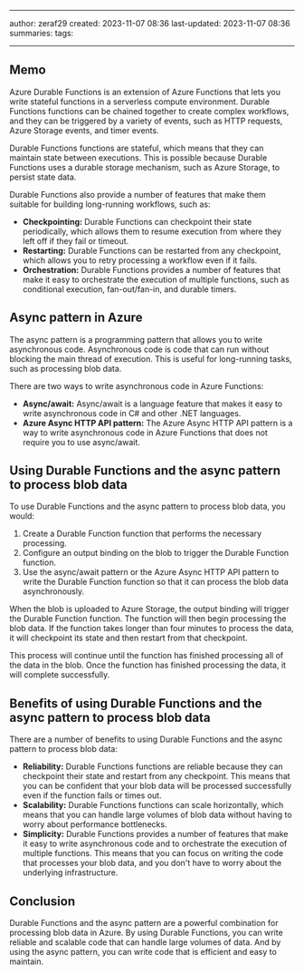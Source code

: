
--- 
author: zeraf29
created: 2023-11-07 08:36 
last-updated: 2023-11-07 08:36 
summaries: 
tags:

---


## Memo

Azure Durable Functions is an extension of Azure Functions that lets you write stateful functions in a serverless compute environment. Durable Functions functions can be chained together to create complex workflows, and they can be triggered by a variety of events, such as HTTP requests, Azure Storage events, and timer events.

Durable Functions functions are stateful, which means that they can maintain state between executions. This is possible because Durable Functions uses a durable storage mechanism, such as Azure Storage, to persist state data.

Durable Functions also provide a number of features that make them suitable for building long-running workflows, such as:

- **Checkpointing:** Durable Functions can checkpoint their state periodically, which allows them to resume execution from where they left off if they fail or timeout.
- **Restarting:** Durable Functions can be restarted from any checkpoint, which allows you to retry processing a workflow even if it fails.
- **Orchestration:** Durable Functions provides a number of features that make it easy to orchestrate the execution of multiple functions, such as conditional execution, fan-out/fan-in, and durable timers.

## Async pattern in Azure

The async pattern is a programming pattern that allows you to write asynchronous code. Asynchronous code is code that can run without blocking the main thread of execution. This is useful for long-running tasks, such as processing blob data.

There are two ways to write asynchronous code in Azure Functions:

- **Async/await:** Async/await is a language feature that makes it easy to write asynchronous code in C# and other .NET languages.
- **Azure Async HTTP API pattern:** The Azure Async HTTP API pattern is a way to write asynchronous code in Azure Functions that does not require you to use async/await.

## Using Durable Functions and the async pattern to process blob data

To use Durable Functions and the async pattern to process blob data, you would:

1. Create a Durable Function function that performs the necessary processing.
2. Configure an output binding on the blob to trigger the Durable Function function.
3. Use the async/await pattern or the Azure Async HTTP API pattern to write the Durable Function function so that it can process the blob data asynchronously.

When the blob is uploaded to Azure Storage, the output binding will trigger the Durable Function function. The function will then begin processing the blob data. If the function takes longer than four minutes to process the data, it will checkpoint its state and then restart from that checkpoint.

This process will continue until the function has finished processing all of the data in the blob. Once the function has finished processing the data, it will complete successfully.

## Benefits of using Durable Functions and the async pattern to process blob data

There are a number of benefits to using Durable Functions and the async pattern to process blob data:

- **Reliability:** Durable Functions functions are reliable because they can checkpoint their state and restart from any checkpoint. This means that you can be confident that your blob data will be processed successfully even if the function fails or times out.
- **Scalability:** Durable Functions functions can scale horizontally, which means that you can handle large volumes of blob data without having to worry about performance bottlenecks.
- **Simplicity:** Durable Functions provides a number of features that make it easy to write asynchronous code and to orchestrate the execution of multiple functions. This means that you can focus on writing the code that processes your blob data, and you don't have to worry about the underlying infrastructure.

## Conclusion

Durable Functions and the async pattern are a powerful combination for processing blob data in Azure. By using Durable Functions, you can write reliable and scalable code that can handle large volumes of data. And by using the async pattern, you can write code that is efficient and easy to maintain.







 




